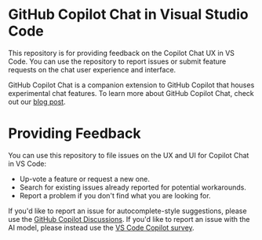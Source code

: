 # GitHub Copilot Chat in Visual Studio Code

This repository is for providing feedback on the Copilot Chat UX in VS Code. You can use the repository to report issues or submit feature requests on the chat user experience and interface.

GitHub Copilot Chat is a companion extension to GitHub Copilot that houses experimental chat features. To learn more about GitHub Copilot Chat, check out our [blog post](https://code.visualstudio.com/blogs/2023/03/30/vscode-copilot).

# Providing Feedback

You can use this repository to file issues on the UX and UI for Copilot Chat in VS Code:

* Up-vote a feature or request a new one.
* Search for existing issues already reported for potential workarounds.
* Report a problem if you don't find what you are looking for.

If you'd like to report an issue for autocomplete-style suggestions, please use the [GitHub Copilot Discussions](https://github.com/orgs/community/discussions/categories/copilot). If you'd like to report an issue with the AI model, please instead use the [VS Code Copilot survey](https://aka.ms/vscode-copilot-survey).
